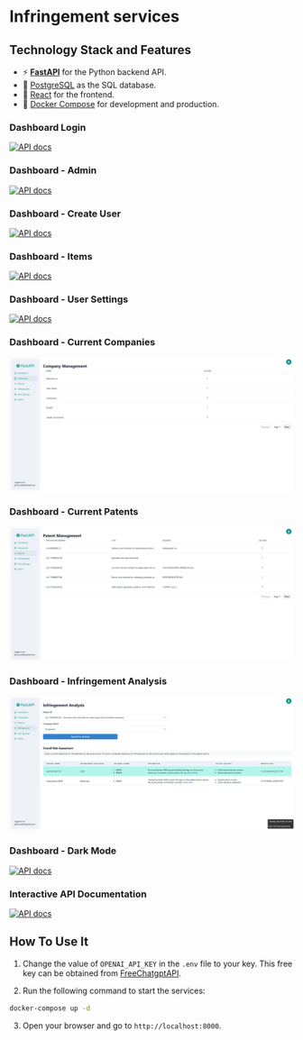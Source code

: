 # Infringement services

## Technology Stack and Features

- ⚡ [**FastAPI**](https://fastapi.tiangolo.com) for the Python backend API.
- 💾 [PostgreSQL](https://www.postgresql.org) as the SQL database.
- 🚀 [React](https://react.dev) for the frontend.
- 🐋 [Docker Compose](https://www.docker.com) for development and production.

### Dashboard Login

[![API docs](img/login.png)](https://github.com/fastapi/full-stack-fastapi-template)

### Dashboard - Admin

[![API docs](img/dashboard.png)](https://github.com/fastapi/full-stack-fastapi-template)

### Dashboard - Create User

[![API docs](img/dashboard-create.png)](https://github.com/fastapi/full-stack-fastapi-template)

### Dashboard - Items

[![API docs](img/dashboard-items.png)](https://github.com/fastapi/full-stack-fastapi-template)

### Dashboard - User Settings

[![API docs](img/dashboard-user-settings.png)](https://github.com/fastapi/full-stack-fastapi-template)

### Dashboard - Current Companies

[![API docs](img/companies.jpg)](https://github.com/fastapi/full-stack-fastapi-template)

### Dashboard - Current Patents

[![API docs](img/patents.jpg)](https://github.com/fastapi/full-stack-fastapi-template)

### Dashboard - Infringement Analysis

[![API docs](img/infringement_analysis.jpg)](https://github.com/fastapi/full-stack-fastapi-template)

### Dashboard - Dark Mode

[![API docs](img/dashboard-dark.png)](https://github.com/fastapi/full-stack-fastapi-template)

### Interactive API Documentation

[![API docs](img/docs.png)](https://github.com/fastapi/full-stack-fastapi-template)

## How To Use It

1. Change the value of `OPENAI_API_KEY` in the `.env` file to your key. This free key can be obtained from [FreeChatgptAPI](https://github.com/popjane/free_chatgpt_api?tab=readme-ov-file#%E9%A1%B9%E7%9B%AE%E4%BB%8B%E7%BB%8D).

2. Run the following command to start the services:
```bash
docker-compose up -d
```

3. Open your browser and go to `http://localhost:8000`.
